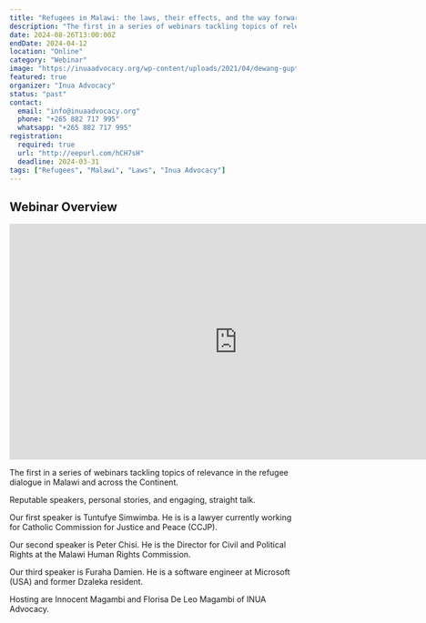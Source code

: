 ```yaml
---
title: "Refugees in Malawi: the laws, their effects, and the way forward"
description: "The first in a series of webinars tackling topics of relevance in the refugee dialogue in Malawi and across the Continent."
date: 2024-08-26T13:00:00Z
endDate: 2024-04-12
location: "Online"
category: "Webinar"
image: "https://inuaadvocacy.org/wp-content/uploads/2021/04/dewang-gupta-ESEnXckWlLY-unsplash-1024x576.jpg"
featured: true
organizer: "Inua Advocacy"
status: "past"
contact:
  email: "info@inuaadvocacy.org"
  phone: "+265 882 717 995"
  whatsapp: "+265 882 717 995"
registration:
  required: true
  url: "http://eepurl.com/hCH7sH"
  deadline: 2024-03-31
tags: ["Refugees", "Malawi", "Laws", "Inua Advocacy"]
---
```


## Webinar Overview

<iframe width="800" height="415" src="https://www.youtube.com/embed/yjWITUAQQLI?si=zNsYLHW-MFeP1z57" title="YouTube video player" frameborder="0" allow="accelerometer; autoplay; clipboard-write; encrypted-media; gyroscope; picture-in-picture; web-share" referrerpolicy="strict-origin-when-cross-origin" allowfullscreen></iframe>

The first in a series of webinars tackling topics of relevance in the refugee dialogue in Malawi and across the Continent.

Reputable speakers, personal stories, and engaging, straight talk.

Our first speaker is Tuntufye Simwimba. He is is a lawyer currently working for Catholic Commission for Justice and Peace (CCJP). 

Our second speaker is Peter Chisi. He is the Director for Civil and Political Rights at the Malawi Human Rights Commission.

Our third speaker is Furaha Damien. He is a software engineer at Microsoft (USA) and former Dzaleka resident.

Hosting are Innocent Magambi and Florisa De Leo Magambi of INUA Advocacy.
